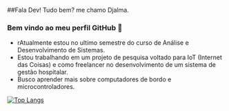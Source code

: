 ##Fala Dev! Tudo bem? me chamo Djalma.
### Bem vindo ao meu perfil GitHub 👋

- rAtualmente estou no ultimo semestre do curso de Análise e Desenvolvimento de Sistemas.
- Estou trabalhando em um projeto de pesquisa voltado para IoT (Internet das Coisas) e como freelancer no desenvolvimento de um sistema de gestão hospitalar.
- Busco aprender mais sobre computadores de bordo e microcontroladores.


[![Top Langs](https://github-readme-stats.vercel.app/api/top-langs/?username=Djalma-Neto&layout=compact)](https://github.com/Djalma-Neto/github-readme-stats)
